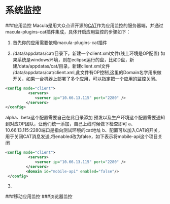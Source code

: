 # 系统监控

###应用监控
Macula是用大众点评开源的[CAT](https://github.com/dianping/cat)作为应用监控的服务器端，并通过macula-plugins-cat插件集成，具体开启应用监控的步骤如下：
1. 首先你的应用需要依赖macula-plugins-cat插件

2. /data/appdatas/cat/目录下，新建一个client.xml文件(线上环境是OP配置)
如果系统是windows环境，则在eclipse运行的盘，比如D盘，新建/data/appdatas/cat/目录，新建client.xml文件
/data/appdatas/cat/client.xml,此文件有OP控制,这里的Domain名字用来做开关，如果一台机器上部署了多个应用，可以指定把一个应用的监控关闭。

```xml
<config mode="client">
          <servers>
             <server ip="10.66.13.115" port="2280" />
         </servers>
</config>
```
 alpha、beta这个配置需要自己在此目录添加
预发以及生产环境这个配置需要通知到对应OP团队，让他们统一添加，自己上线时候做下检查即可
a、10.66.13.115:2280端口是指向测试环境的cat地址
b、配置可以加入CAT的开关，用于关闭CAT消息发送,将enabled改为false，如下表示将mobile-api这个项目关闭

```xml
<config mode="client">
          <servers>
             <server ip="10.66.13.115" port="2280" />
         </servers>
         <domain id="mobile-api" enabled="false"/>
 </config>
 ```
      
3. 


      
      

###移动应用监控
###浏览器监控